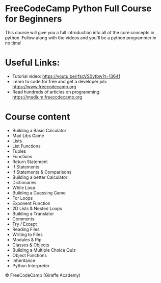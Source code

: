 # FreeCodeCamp Python Full Course for Beginners
This course will give you a full introduction into all of the core concepts in python. Follow along with the videos and you'll be a python programmer in no time!

# Useful Links:

- Tutorial video: https://youtu.be/rfscVS0vtbw?t=13641 
- Learn to code for free and get a developer job: https://www.freecodecamp.org
- Read hundreds of articles on programming: https://medium.freecodecamp.org

# Course content
-    Building a Basic Calculator
-    Mad Libs Game
-    Lists
-    List Functions
-    Tuples
-    Functions
-    Return Statement
-    If Statements
-    If Statements & Comparisons
-    Building a better Calculator
-    Dictionaries
-    While Loop
-    Building a Guessing Game
-    For Loops
-    Exponent Function
-    2D Lists & Nested Loops
-    Building a Translator
-    Comments
-    Try / Except
-    Reading Files
-    Writing to Files
-    Modules & Pip
-    Classes & Objects
-    Building a Multiple Choice Quiz
-    Object Functions
-    Inheritance
-    Python Interpreter

© FreeCodeCamp (Giraffe Academy)